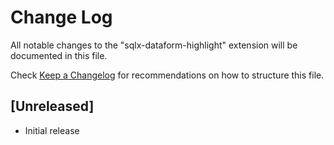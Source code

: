 # Change Log

All notable changes to the "sqlx-dataform-highlight" extension will be documented in this file.

Check [Keep a Changelog](http://keepachangelog.com/) for recommendations on how to structure this file.

## [Unreleased]

- Initial release